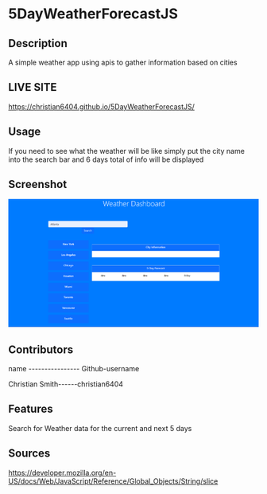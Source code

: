 # 5DayWeatherForecastJS

## Description

A simple weather app using apis to gather information based on cities

## LIVE SITE 

https://christian6404.github.io/5DayWeatherForecastJS/

## Usage

If you need to see what the weather will be like simply put the city name into the search bar and 6 days total of info will be displayed


## Screenshot

![Live Site Screenshot](/Assets/Pictures/Screenshot%202023-04-27%20212815.png)
## Contributors

name ---------------- Github-username

Christian Smith------christian6404

## Features

Search for Weather data for the current and next 5 days

## Sources 

https://developer.mozilla.org/en-US/docs/Web/JavaScript/Reference/Global_Objects/String/slice